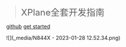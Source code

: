 > <font size="5">XPlane全套开发指南</font>

[github]()
[get started](/README.md)

![](_media/N844X - 2023-01-28 12.52.34.png)

